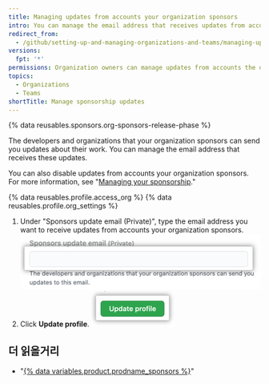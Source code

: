 ```yaml
---
title: Managing updates from accounts your organization sponsors
intro: You can manage the email address that receives updates from accounts your organization sponsors.
redirect_from:
  - /github/setting-up-and-managing-organizations-and-teams/managing-updates-from-accounts-your-organization-sponsors
versions:
  fpt: '*'
permissions: Organization owners can manage updates from accounts the organization sponsors.
topics:
  - Organizations
  - Teams
shortTitle: Manage sponsorship updates
---
```


{% data reusables.sponsors.org-sponsors-release-phase %}

The developers and organizations that your organization sponsors can send you updates about their work. You can manage the email address that receives these updates.

You can also disable updates from accounts your organization sponsors. For more information, see "[Managing your sponsorship](/sponsors/sponsoring-open-source-contributors/managing-your-sponsorship#managing-email-updates-for-your-sponsorship)."

{% data reusables.profile.access_org %}
{% data reusables.profile.org_settings %}
1. Under "Sponsors update email (Private)", type the email address you want to receive updates from accounts your organization sponsors. ![Textbox to enter the email address to receive updates from sponsored accounts](/assets/images/help/sponsors/organization-update-email-textbox.png)
1. Click **Update profile**. ![Update profile button](/assets/images/help/organizations/update-profile-button.png)

## 더 읽을거리

- "[{% data variables.product.prodname_sponsors %}](/sponsors)"
